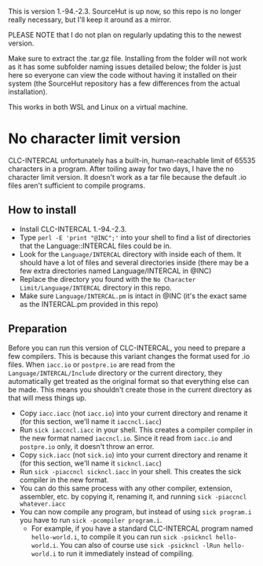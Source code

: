 This is version 1.-94.-2.3. SourceHut is up now, so this repo is no longer really necessary, but I'll keep it around as a mirror. 

PLEASE NOTE that I do not plan on regularly updating this to the newest version.

Make sure to extract the .tar.gz file. Installing from the folder will not work as it has some subfolder naming issues detailed below; the folder is just here so everyone can view the code without having it installed on their system (the SourceHut repository has a few differences from the actual installation).

This works in both WSL and Linux on a virtual machine.


# No character limit version
CLC-INTERCAL unfortunately has a built-in, human-reachable limit of 65535 characters in a program. After toiling away for two days, I have the no character limit version. It doesn't work as a tar file because the default .io files aren't sufficient to compile programs.

## How to install
- Install CLC-INTERCAL 1.-94.-2.3.
- Type `perl -E 'print "@INC";'` into your shell to find a list of directories that the Language::INTERCAL files could be in.
- Look for the `Language/INTERCAL` directory with inside each of them. It should have a lot of files and several directories inside (there may be a few extra directories named Language/INTERCAL in @INC)
- Replace the directory you found with the `No Character Limit/Language/INTERCAL` directory in this repo. 
- Make sure `Language/INTERCAL.pm` is intact in @INC (it's the exact same as the INTERCAL.pm provided in this repo)

## Preparation
Before you can run this version of CLC-INTERCAL, you need to prepare a few compilers. This is because this variant changes the format used for .io files. When `iacc.io` or `postpre.io` are read from the `Language/INTERCAL/Include` directory or the current directory, they automatically get treated as the original format so that everything else can be made. This means you shouldn't create those in the current directory as that will mess things up.

- Copy `iacc.iacc` (not `iacc.io`) into your current directory and rename it (for this section, we'll name it `iaccncl.iacc`)
- Run `sick iaccncl.iacc` in your shell. This creates a compiler compiler in the new format named `iaccncl.io`. Since it read from `iacc.io` and `postpre.io` only, it doesn't throw an error.
- Copy `sick.iacc` (not `sick.io`) into your current directory and rename it (for this section, we'll name it `sickncl.iacc`)
- Run `sick -piaccncl sickncl.iacc` in your shell. This creates the sick compiler in the new format.
- You can do this same process with any other compiler, extension, assembler, etc. by copying it, renaming it, and running `sick -piaccncl whatever.iacc`
- You can now compile any program, but instead of using `sick program.i` you have to run `sick -pcompiler program.i`.
  - For example, if you have a standard CLC-INTERCAL program named `hello-world.i`, to compile it you can run `sick -psickncl hello-world.i`. You can also of course use `sick -psickncl -lRun hello-world.i` to run it immediately instead of compiling.
